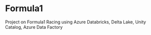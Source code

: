 # Formula1
Project on Formula1 Racing using Azure Databricks, Delta Lake, Unity Catalog, Azure Data Factory
